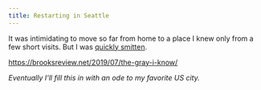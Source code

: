 ```yaml
---
title: Restarting in Seattle
---
```


It was intimidating to move so far from home to a place I knew only from a few short visits. But I was [quickly smitten](https://hans.gerwitz.com/2008/11/02/the-greening.html).

https://brooksreview.net/2019/07/the-gray-i-know/

_Eventually I'll fill this in with an ode to my favorite US city._